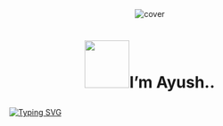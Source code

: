 <div align="center">
<img width="" height = "" src="https://miro.medium.com/max/1444/1*Z5-lWkyzcRB5ahgm9qyxvg.png" alt="cover" />
</div>

# <p align="center"> <img src="https://media1.giphy.com/media/26ufn24Onjz8w7NxS/giphy.gif?cid=dc79c3575b05ec2b566341656317d391" width="80" height="85" />I’m  Ayush.. </p>

[![Typing SVG](https://readme-typing-svg.herokuapp.com?center=true&color=4FF7CF&lines=Welcome+to+my+profile+%F0%9F%A4%97%F0%9F%A4%97)](https://git.io/typing-svg)

